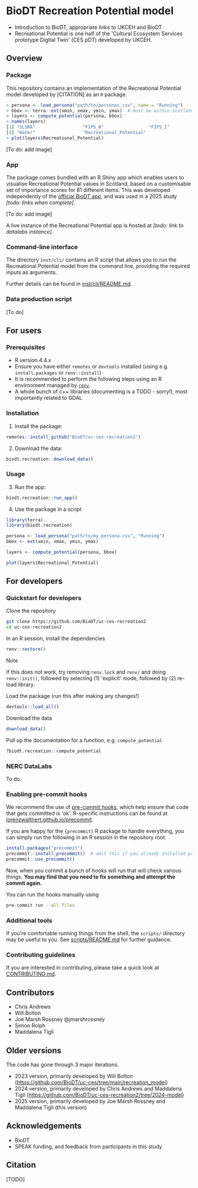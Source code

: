 # BioDT Recreation Potential model

- Introduction to BioDT, appropriate links to UKCEH and BioDT
- Recreational Potential is one half of the 'Cultural Ecosystem Services prototype Digital Twin' (CES pDT) developed by UKCEH.


## Overview

### Package

This repository contains an implementation of the Recreational Potential model developed by \[CITATION\] as an `R` package.

```R
> persona <- load_persona("path/to/personas.csv", name = "Running")
> bbox <- terra::ext(xmin, xmax, ymin, ymax)  # must be within Scotland!
> layers <- compute_potential(persona, bbox)
> names(layers)
[1] "SLSRA"                  "FIPS_N"                 "FIPS_I"                
[4] "Water"                  "Recreational_Potential"
> plot(layers$Recreational_Potential)
```

\[To do: add image\]

### App

The package comes bundled with an R Shiny app which enables users to visualise Recreational Potential values in Scotland, based on a customisable set of importance scores for 81 different items.
This was developed independently of the [official BioDT app](https://app.biodt.eu/app/biodtshiny), and was used in a 2025 study _\[todo: links when complete\]_.

\[To do: add image\]

A live instance of the Recreational Potential app is hosted at _\[todo: link to datalabs instance\]_.

### Command-line interface

The directory `inst/cli/` contains an R script that allows you to run the Recreational Potential model from the command line, providing the required inputs as arguments.

Further details can be found in [inst/cli/README.md](inst/cli/README.md).

### Data production script

\[To do\]



## For users

### Prerequisites

- R version 4.4.x
- Ensure you have either `remotes` or `devtools` installed (using e.g. `install.packages` or `renv::install`)
- It is recommended to perform the following steps using an R envirnoment managed by [`renv`](https://rstudio.github.io/renv/).
- A whole bunch of c++ libraries (documenting is a TODO - sorry!), most importantly related to GDAL


### Installation

1. Install the package:

```R
remotes::install_github("BioDT/uc-ces-recreation2")
```

2. Download the data:

```R
biodt.recreation::download_data()
```

### Usage

3. Run the app:

```R
biodt.recreation::run_app()
```

4. Use the package in a script

```R
library(terra)
library(biodt.recreation)

persona <- load_persona("path/to/my_persona.csv", "Running")
bbox <- ext(xmin, xmax, ymin, ymax)

layers <- compute_potential(persona, bbox)

plot(layers$Recreational_Potential)
```

<!-- prerequisites: gdal, a bunch of c++ libs..? -->

## For developers

### Quickstart for developers

Clone the repository

```sh
git clone https://github.com/BioDT/uc-ces-recreation2
cd uc-ces-recreation2
```

In an R session, install the dependencies

```R
renv::restore()
```

> [!NOTE]
> If this does not work, try removing `renv.lock` and `renv/` and doing `renv::init()`, followed by selecting (1) 'explicit' mode, followed by (2) re-load library.

Load the package (run this after making any changes!)

```R
devtools::load_all()
```

Download the data

```R
download_data()
```

Pull up the documentation for a function, e.g. `compute_potential`

```R
?biodt.recreation::compute_potential
```

### NERC DataLabs

To do.


### Enabling pre-commit hooks

We recommend the use of [pre-commit hooks](https://pre-commit.com/), which help ensure that code that gets committed is 'ok'.
R-specific instructions can be found at [lorenzwalthert.github.io/precommit](https://lorenzwalthert.github.io/precommit/articles/precommit.html).

If you are happy for the `{precommit}` R package to handle everything, you can simply run the following in an R session in the repository root:

```R
install.packages("precommit")
precommit::install_precommit()  # omit this if you already installed pre-commit
precommit::use_precommit()
```

Now, when you commit a bunch of hooks will run that will check various things.
**You may find that you need to fix something and attempt the commit again.**

You can run the hooks manually using

```sh
pre-commit run --all-files
```

### Additional tools

If you're comfortable running things from the shell, the `scripts/` directory may be useful to you. See [scripts/README.md](scripts/README.md) for further guidance.


### Contributing guidelines

If you are interested in contributing, please take a quick look at [CONTRIBUTING.md](CONTRIBUTING.md).


## Contributors

- Chris Andrews
- Will Bolton
- Joe Marsh Rossney @jmarshrossney
- Simon Rolph
- Maddalena Tigli

## Older versions

The code has gone through 3 major iterations.

- 2023 version, primarily developed by Will Bolton (https://github.com/BioDT/uc-ces/tree/main/recreation_model)
- 2024 version, primarily developed by Chris Andrews and Maddalena Tigli (https://github.com/BioDT/uc-ces-recreation2/tree/2024-model)
- 2025 version, primarily developed by Joe Marsh Rossney and Maddalena Tigli (this version)

## Acknowledgements

- BioDT
- SPEAK funding, and feedback from participants in this study

## Citation

\[TODO\]
